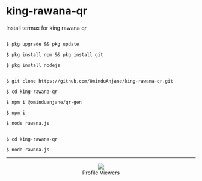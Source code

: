 # king-rawana-qr
Install termux for king rawana qr
```

$ pkg upgrade && pkg update

$ pkg install npm && pkg install git

$ pkg install nodejs

```

```

$ git clone https://github.com/OminduAnjane/king-rawana-qr.git

$ cd king-rawana-qr

$ npm i @ominduanjane/qr-gen

$ npm i

$ node rawana.js

```

```

$ cd king-rawana-qr

$ node rawana.js

```

***

<div align="center"><img src="https://profile-counter.glitch.me/OminduAnjane/count.svg" /><br>Profile Viewers</div>

